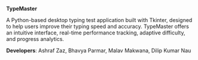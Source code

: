 **TypeMaster**

A Python-based desktop typing test application built with Tkinter, designed to help users improve their typing speed and accuracy. TypeMaster offers an intuitive interface, real-time performance tracking, adaptive difficulty, and progress analytics.

**Developers**: Ashraf Zaz, Bhavya Parmar, Malav Makwana, Dilip Kumar Nau
